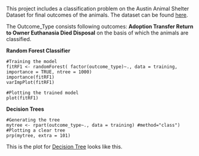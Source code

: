 This project includes a classification problem on the Austin Animal Shelter Dataset for final outcomes of the animals.
The dataset can be found [here](https://www.kaggle.com/aaronschlegel/austin-animal-center-shelter-outcomes-and#aac_shelter_outcomes.csv).

The Outcome_Type consists following outcomes:
**Adoption
Transfer
Return to Owner
Euthanasia
Died
Disposal** on the basis of which the animals are classified.

**Random Forest Classifier**
```
#Training the model
fitRF1 <- randomForest( factor(outcome_type)~., data = training, importance = TRUE, ntree = 1000)
importance(fitRF1)
varImpPlot(fitRF1)
```

 ```
 #Plotting the trained model
 plot(fitRF1)
```

**Decision Trees**
```
#Generating the tree
mytree <- rpart(outcome_type~., data = training) #method="class")
#Plotting a clear tree
prp(mytree, extra = 101)
```
This is the plot for [Decision Tree](https://github.com/KeyurPatel0124/Austin-Animal-Shelter-Classification-Problem/blob/master/Decision%20Tree.pdf) looks like this.
